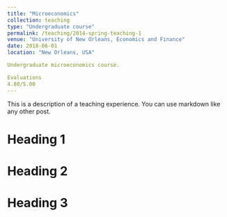 ```yaml
---
title: "Microeconomics"
collection: teaching
type: "Undergraduate course"
permalink: /teaching/2014-spring-teaching-1
venue: "University of New Orleans, Economics and Finance"
date: 2018-06-01
location: "New Orleans, USA"

Undergraduate microeconomics course.

Evaluations
4.80/5.00
---
```


This is a description of a teaching experience. You can use markdown like any other post.

Heading 1
======

Heading 2
======

Heading 3
======
